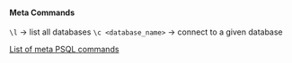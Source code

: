 #### Meta Commands

`\l` -> list all databases
`\c <database_name>` -> connect to a given database

[List of meta PSQL commands](https://dataschool.com/learn-sql/meta-commands-in-psql/)